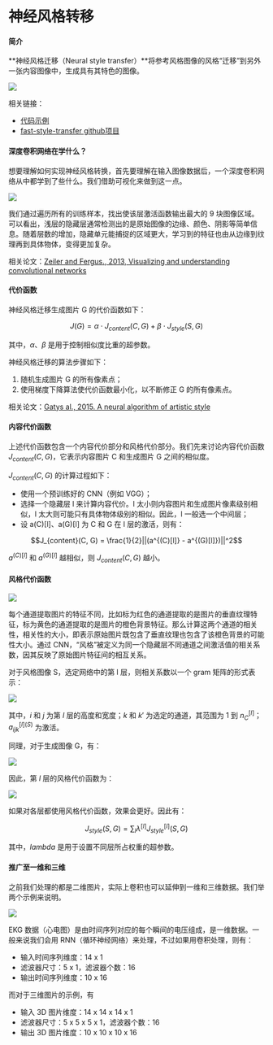 神经风格转移
===


#### 简介

**神经风格迁移（Neural style transfer）**将参考风格图像的风格“迁移”到另外一张内容图像中，生成具有其特色的图像。

![](http://7xvfir.com1.z0.glb.clouddn.com/%E7%A5%9E%E7%BB%8F%E9%A3%8E%E6%A0%BC%E8%BD%AC%E7%A7%BB/Neural-style-transfer.png)

相关链接：
- [代码示例](https://github.com/Wasim37/deeplearning-assignment/tree/master/4%20%E5%8D%B7%E7%A7%AF%E7%A5%9E%E7%BB%8F%E7%BD%91%E7%BB%9C/Week4%20%E7%89%B9%E6%AE%8A%E7%9A%84%E5%BA%94%E7%94%A8/Neural%20Style%20Transfer)
- [fast-style-transfer github项目](https://github.com/Wasim37/fast-style-transfer)

<!-- more -->


#### 深度卷积网络在学什么？

想要理解如何实现神经风格转换，首先要理解在输入图像数据后，一个深度卷积网络从中都学到了些什么。我们借助可视化来做到这一点。

![](http://7xvfir.com1.z0.glb.clouddn.com/%E7%A5%9E%E7%BB%8F%E9%A3%8E%E6%A0%BC%E8%BD%AC%E7%A7%BB/Visualizing-deep-layers.png)

我们通过遍历所有的训练样本，找出使该层激活函数输出最大的 9 块图像区域。可以看出，浅层的隐藏层通常检测出的是原始图像的边缘、颜色、阴影等简单信息。随着层数的增加，隐藏单元能捕捉的区域更大，学习到的特征也由从边缘到纹理再到具体物体，变得更加复杂。

相关论文：[Zeiler and Fergus., 2013, Visualizing and understanding convolutional networks](https://arxiv.org/pdf/1311.2901.pdf)


#### 代价函数

神经风格迁移生成图片 G 的代价函数如下：

$$J(G) = \alpha \cdot J_{content}(C, G) + \beta \cdot J_{style}(S, G)$$

其中，$α$、$β$ 是用于控制相似度比重的超参数。

神经风格迁移的算法步骤如下：

1. 随机生成图片 G 的所有像素点；
2. 使用梯度下降算法使代价函数最小化，以不断修正 G 的所有像素点。

相关论文：[Gatys al., 2015. A neural algorithm of artistic style](https://arxiv.org/pdf/1508.06576v2.pdf)


#### 内容代价函数

上述代价函数包含一个内容代价部分和风格代价部分。我们先来讨论内容代价函数 $J_{content}(C, G)$，它表示内容图片 C 和生成图片 G 之间的相似度。

$J_{content}(C, G)$ 的计算过程如下：

- 使用一个预训练好的 CNN（例如 VGG）；
- 选择一个隐藏层 l 来计算内容代价。l 太小则内容图片和生成图片像素级别相似，l 太大则可能只有具体物体级别的相似。因此，l 一般选一个中间层；
- 设 a(C)[l]、a(G)[l] 为 C 和 G 在 l 层的激活，则有：

$$J_{content}(C, G) = \frac{1}{2}||(a^{(C)[l]} - a^{(G)[l]})||^2$$

$a^{(C)[l]}$ 和 $a^{(G)[l]}$ 越相似，则 $J_{content}(C, G)$ 越小。


#### 风格代价函数

![](http://7xvfir.com1.z0.glb.clouddn.com/%E7%A5%9E%E7%BB%8F%E9%A3%8E%E6%A0%BC%E8%BD%AC%E7%A7%BB/Intuition-about-style-of-an-image.png)

每个通道提取图片的特征不同，比如标为红色的通道提取的是图片的垂直纹理特征，标为黄色的通道提取的是图片的橙色背景特征。那么计算这两个通道的相关性，相关性的大小，即表示原始图片既包含了垂直纹理也包含了该橙色背景的可能性大小。通过 CNN，“风格”被定义为同一个隐藏层不同通道之间激活值的相关系数，因其反映了原始图片特征间的相互关系。

对于风格图像 S，选定网络中的第 l 层，则相关系数以一个 gram 矩阵的形式表示：

![](http://7xvfir.com1.z0.glb.clouddn.com/神经风格转移/20180423210127_1.png)

其中，$i$ 和 $j$ 为第 $l$ 层的高度和宽度；$k$ 和 $k′$ 为选定的通道，其范围为 1 到 $n_C^{[l]}$；$a^{[l](S)}_{ijk}$ 为激活。

同理，对于生成图像 G，有：

![](http://7xvfir.com1.z0.glb.clouddn.com/神经风格转移/20180423210127_2.png)

因此，第 $l$ 层的风格代价函数为：

![](http://7xvfir.com1.z0.glb.clouddn.com/神经风格转移/20180423210127_3.png)

如果对各层都使用风格代价函数，效果会更好。因此有：

$$J_{style}(S, G) = \sum_l \lambda^{[l]} J^{[l]}_{style}(S, G)$$

其中，$lambda$ 是用于设置不同层所占权重的超参数。


#### 推广至一维和三维

之前我们处理的都是二维图片，实际上卷积也可以延伸到一维和三维数据。我们举两个示例来说明。

![](http://7xvfir.com1.z0.glb.clouddn.com/%E7%A5%9E%E7%BB%8F%E9%A3%8E%E6%A0%BC%E8%BD%AC%E7%A7%BB/1D-3D-Convolution.png)

EKG 数据（心电图）是由时间序列对应的每个瞬间的电压组成，是一维数据。一般来说我们会用 RNN（循环神经网络）来处理，不过如果用卷积处理，则有：

- 输入时间序列维度：14 x 1
- 滤波器尺寸：5 x 1，滤波器个数：16
- 输出时间序列维度：10 x 16

而对于三维图片的示例，有

- 输入 3D 图片维度：14 x 14 x 14 x 1
- 滤波器尺寸：5 x 5 x 5 x 1，滤波器个数：16
- 输出 3D 图片维度：10 x 10 x 10 x 16